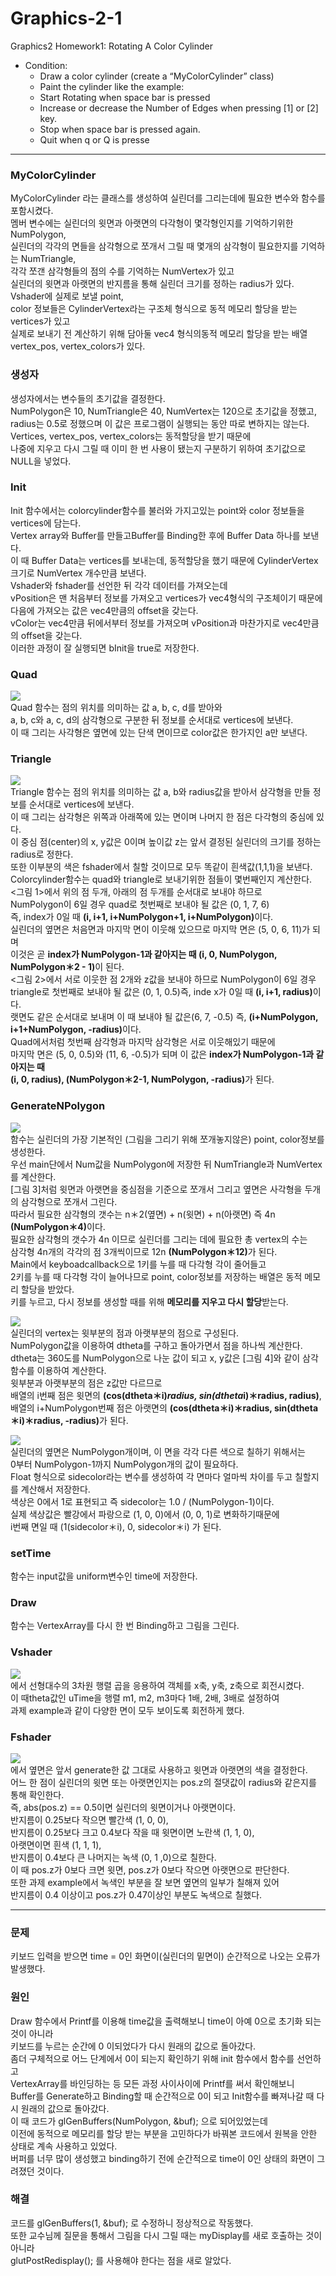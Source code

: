 # Graphics-2-1  
Graphics2 Homework1: Rotating A Color Cylinder  
  
- Condition:  
  - Draw a color cylinder (create a “MyColorCylinder” class)  
  - Paint the cylinder like the example: 
    ![]()
  - Start Rotating when space bar is pressed
  - Increase or decrease the Number of Edges when pressing [1] or [2] key.
  - Stop when space bar is pressed again.
  - Quit when q or Q is presse
  
---
  
### MyColorCylinder  
MyColorCylinder 라는 클래스를 생성하여 실린더를 그리는데에 필요한 변수와 함수를 포함시켰다.  
멤버 변수에는 실린더의 윗면과 아랫면의 다각형이 몇각형인지를 기억하기위한 NumPolygon,  
실린더의 각각의 면들을 삼각형으로 쪼개서 그릴 때 몇개의 삼각형이 필요한지를 기억하는 NumTriangle,  
각각 쪼갠 삼각형들의 점의 수를 기억하는 NumVertex가 있고  
실린더의 윗면과 아랫면의 반지름을 통해 실린더 크기를 정하는 radius가 있다.  
Vshader에 실제로 보낼 point,  
color 정보들은 CylinderVertex라는 구조체 형식으로 동적 메모리 할당을 받는 vertices가 있고  
실제로 보내기 전 계산하기 위해 담아둘 vec4 형식의동적 메모리 할당을 받는 배열 vertex_pos, vertex_colors가 있다.  


### 생성자  
생성자에서는 변수들의 초기값을 결정한다.  
NumPolygon은 10, NumTriangle은 40, NumVertex는 120으로 초기값을 정했고,  
radius는 0.5로 정했으며 이 값은 프로그램이 실행되는 동안 따로 변하지는 않는다.  
Vertices, vertex_pos, vertex_colors는 동적할당을 받기 때문에  
나중에 지우고 다시 그릴 때 이미 한 번 사용이 됐는지 구분하기 위하여 초기값으로  NULL을 넣었다.  


### Init  
Init 함수에서는 colorcylinder함수를 불러와 가지고있는 point와 color 정보들을 vertices에 담는다.  
Vertex array와 Buffer를 만들고Buffer를 Binding한 후에 Buffer Data 하나를 보낸다.  
이 때 Buffer Data는 vertices를 보내는데, 동적할당을 했기 때문에 CylinderVertex 크기로 NumVertex 개수만큼 보낸다.  
Vshader와 fshader를 선언한 뒤 각각 데이터를 가져오는데  
vPosition은 맨 처음부터 정보를 가져오고 vertices가 vec4형식의 구조체이기 때문에  
다음에 가져오는 값은 vec4만큼의 offset을 갖는다.  
vColor는 vec4만큼 뒤에서부터 정보를 가져오며 vPosition과 마찬가지로 vec4만큼의 offset을 갖는다.  
이러한 과정이 잘 실행되면 bInit을 true로 저장한다. 


 
### Quad
![](./image/report01.png)  
Quad 함수는 점의 위치를 의미하는 값 a, b, c, d를 받아와  
a, b, c와 a, c, d의 삼각형으로 구분한 뒤 정보를 순서대로 vertices에 보낸다.  
이 때 그리는 사각형은 옆면에 있는 단색 면이므로 color값은 한가지인 a만 보낸다.  



### Triangle
![](./image/report02.png)  
Triangle 함수는 점의 위치를 의미하는 값 a, b와 radius값을 받아서 삼각형을 만들 정보를 순서대로 vertices에 보낸다.  
이 때 그리는 삼각형은 위쪽과 아래쪽에 있는 면이며 나머지 한 점은 다각형의 중심에 있다.  
이 중심 점(center)의 x, y값은 0이며 높이값 z는 앞서 결정된 실린더의 크기를 정하는 radius로 정한다.  
또한 이부분의 색은 fshader에서 칠할 것이므로 모두 똑같이 흰색값(1,1,1)을 보낸다.  
Colorcylinder함수는 quad와 triangle로 보내기위한 점들이 몇번째인지 계산한다.  
<그림 1>에서 위의 점 두개, 아래의 점 두개를 순서대로 보내야 하므로  
NumPolygon이 6일 경우 quad로 첫번째로 보내야 될 값은 (0, 1, 7, 6)  
즉, index가 0일 때 <b>(i, i+1, i+NumPolygon+1, i+NumPolygon)</b>이다.  
실린더의 옆면은 처음면과 마지막 면이 이웃해 있으므로 마지막 면은 (5, 0, 6, 11)가 되며  
이것은 곧 <b>index가 NumPolygon-1과 같아지는 때 (i, 0, NumPolygon, NumPolygon＊2 - 1)</b>이 된다.  
<그림 2>에서 서로 이웃한 점 2개와 z값을 보내야 하므로 NumPolygon이 6일 경우  
triangle로 첫번째로 보내야 될 값은 (0, 1, 0.5)즉, inde x가 0일 때 <b>(i, i+1, radius)</b>이다.  
랫면도 같은 순서대로 보내며 이 때 보내야 될 값은(6, 7, -0.5) 즉, <b>(i+NumPolygon, i+1+NumPolygon, -radius)</b>이다.  
Quad에서처럼 첫번째 삼각형과 마지막 삼각형은 서로 이웃해있기 때문에  
마지막 면은 (5, 0, 0.5)와 (11, 6, -0.5)가 되며 이 값은 <b>index가 NumPolygon-1과 같아지는 때  
(i, 0, radius), (NumPolygon＊2-1, NumPolygon, -radius)</b>가 된다.



### GenerateNPolygon  
![](./image/report03.png)  
함수는 실린더의 가장 기본적인 (그림을 그리기 위해 쪼개놓지않은) point, color정보를 생성한다.  
우선 main단에서 Num값을 NumPolygon에 저장한 뒤 NumTriangle과 NumVertex를 계산한다.  
[그림 3]처럼 윗면과 아랫면을 중심점을 기준으로 쪼개서 그리고 옆면은 사각형을 두개의 삼각형으로 쪼개서 그린다.  
따라서 필요한 삼각형의 갯수는 n＊2(옆면) + n(윗면) + n(아랫면) 즉 4n <b>(NumPolygon＊4)</b>이다.  
필요한 삼각형의 갯수가 4n 이므로 실린더를 그리는 데에 필요한 총 vertex의 수는  
삼각형 4n개의 각각의 점 3개씩이므로 12n <b>(NumPolygon＊12)</b>가 된다.  
Main에서 keyboadcallback으로 1키를 누를 때 다각형 각이 줄어들고  
2키를 누를 때 다각형 각이 늘어나므로 point, color정보를 저장하는 배열은 동적 메모리 할당을 받았다.  
키를 누르고, 다시 정보를 생성할 때를 위해 <b>메모리를 지우고 다시 할당</b>받는다. 


![](./image/report04.png)  
실린더의 vertex는 윗부분의 점과 아랫부분의 점으로 구성된다.  
NumPolygon값을 이용하여 dtheta를 구하고 돌아가면서 점을 하나씩 계산한다.  
dtheta는 360도를 NumPolygon으로 나눈 값이 되고 x, y값은 [그림 4]와 같이 삼각함수를 이용하여 계산한다.  
윗부분과 아랫부분의 점은 z값만 다르므로  
배열의 i번째 점은 윗면의 <b>(cos(dtheta＊i)*radius, sin(dtheta*i)＊radius, radius)</b>,  
배열의 i+NumPolygon번째 점은 아랫면의 <b>(cos(dtheta＊i)＊radius, sin(dtheta＊i)＊radius, -radius)</b>가 된다. 


![](./image/report05.png)  
실린더의 옆면은 NumPolygon개이며, 이 면을 각각 다른 색으로 칠하기 위해서는  
0부터 NumPolygon-1까지 NumPolygon개의 값이 필요하다.  
Float 형식으로 sidecolor라는 변수를 생성하여 각 면마다 얼마씩 차이를 두고 칠할지를 계산해서 저장한다.  
색상은 0에서 1로 표현되고 즉 sidecolor는 1.0 / (NumPolygon-1)이다.  
실제 색상값은 빨강에서 파랑으로 (1, 0, 0)에서 (0, 0, 1)로 변화하기때문에  
i번째 면일 때 (1(sidecolor＊i), 0, sidecolor＊i) 가 된다.  


### setTime  
함수는 input값을 uniform변수인 time에 저장한다.  


### Draw  
함수는 VertexArray를 다시 한 번 Binding하고 그림을 그린다.  


### Vshader  
![](./image/report06.png)  
에서 선형대수의 3차원 행렬 곱을 응용하여 객체를 x축, y축, z축으로 회전시켰다.  
이 때theta값인 uTime을 행렬 m1, m2, m3마다 1배, 2배, 3배로 설정하여  
과제 example과 같이 다양한 면이 모두 보이도록 회전하게 했다.  



### Fshader  
![](./image/report07.png)  
에서 옆면은 앞서 generate한 값 그대로 사용하고 윗면과 아랫면의 색을 결정한다.  
어느 한 점이 실린더의 윗면 또는 아랫면인지는 pos.z의 절댓값이 radius와 같은지를 통해 확인한다.  
즉, abs(pos.z) == 0.5이면 실린더의 윗면이거나 아랫면이다.  
반지름이 0.25보다 작으면 빨간색 (1, 0, 0),  
반지름이 0.25보다 크고 0.4보다 작을 때 윗면이면 노란색 (1, 1, 0),  
아랫면이면 흰색 (1, 1, 1),  
반지름이 0.4보다 큰 나머지는 녹색 (0, 1 ,0)으로 칠한다.  
이 때 pos.z가 0보다 크면 윗면, pos.z가 0보다 작으면 아랫면으로 판단한다.  
또한 과제 example에서 녹색인 부분을 잘 보면 옆면의 일부가 칠해져 있어  
반지름이 0.4 이상이고 pos.z가 0.47이상인 부분도 녹색으로 칠했다.  
  
  
---
  

### 문제  
키보드 입력을 받으면 time = 0인 화면이(실린더의 밑면이) 순간적으로 나오는 오류가 발생했다.  


### 원인  
Draw 함수에서 Printf를 이용해 time값을 출력해보니 time이 아예 0으로 초기화 되는 것이 아니라  
키보드를 누르는 순간에 0 이되었다가 다시 원래의 값으로 돌아갔다.  
좀더 구체적으로 어느 단계에서 0이 되는지 확인하기 위해 init 함수에서 함수를 선언하고  
VertexArray를 바인딩하는 등 모든 과정 사이사이에 Printf를 써서 확인해보니  
Buffer를 Generate하고 Binding할 때 순간적으로 0이 되고 Init함수를 빠져나갈 때 다시 원래의 값으로 돌아갔다.  
이 때 코드가 glGenBuffers(NumPolygon, &buf); 으로 되어있었는데  
이전에 동적으로 메모리를 할당 받는 부분을 고민하다가 바꿔본 코드에서 원복을 안한 상태로 계속 사용하고 있었다.  
버퍼를 너무 많이 생성했고 binding하기 전에 순간적으로 time이 0인 상태의 화면이 그려졌던 것이다.  


### 해결   
코드를 glGenBuffers(1, &buf); 로 수정하니 정상적으로 작동했다.  
또한 교수님께 질문을 통해서 그림을 다시 그릴 때는 myDisplay를 새로 호출하는 것이 아니라  
glutPostRedisplay(); 를 사용해야 한다는 점을 새로 알았다. 
 




